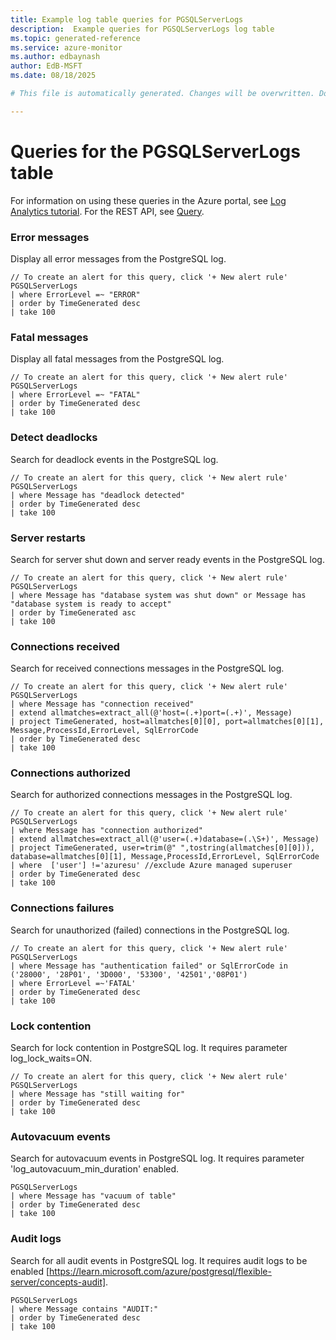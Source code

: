 ```yaml
---
title: Example log table queries for PGSQLServerLogs
description:  Example queries for PGSQLServerLogs log table
ms.topic: generated-reference
ms.service: azure-monitor
ms.author: edbaynash
author: EdB-MSFT
ms.date: 08/18/2025

# This file is automatically generated. Changes will be overwritten. Do not change this file directly. 

---
```


# Queries for the PGSQLServerLogs table

For information on using these queries in the Azure portal, see [Log Analytics tutorial](/azure/azure-monitor/logs/log-analytics-tutorial). For the REST API, see [Query](/azure/azure-monitor/logs/api/overview).


### Error messages  


Display all error messages from the PostgreSQL log.  

```query
// To create an alert for this query, click '+ New alert rule'
PGSQLServerLogs
| where ErrorLevel =~ "ERROR"
| order by TimeGenerated desc 
| take 100
```



### Fatal messages  


Display all fatal messages from the PostgreSQL log.  

```query
// To create an alert for this query, click '+ New alert rule'
PGSQLServerLogs
| where ErrorLevel =~ "FATAL"
| order by TimeGenerated desc 
| take 100
```



### Detect deadlocks  


Search for deadlock events in the PostgreSQL log.  

```query
// To create an alert for this query, click '+ New alert rule'
PGSQLServerLogs
| where Message has "deadlock detected"
| order by TimeGenerated desc 
| take 100
```



### Server restarts  


Search for server shut down and server ready events in the PostgreSQL log.  

```query
// To create an alert for this query, click '+ New alert rule'
PGSQLServerLogs
| where Message has "database system was shut down" or Message has "database system is ready to accept"
| order by TimeGenerated asc
| take 100
```



### Connections received  


Search for received connections messages in the PostgreSQL log.  

```query
// To create an alert for this query, click '+ New alert rule'
PGSQLServerLogs
| where Message has "connection received"
| extend allmatches=extract_all(@'host=(.+)port=(.+)', Message)
| project TimeGenerated, host=allmatches[0][0], port=allmatches[0][1], Message,ProcessId,ErrorLevel, SqlErrorCode
| order by TimeGenerated desc 
| take 100
```



### Connections authorized  


Search for authorized connections messages in the PostgreSQL log.  

```query
// To create an alert for this query, click '+ New alert rule'
PGSQLServerLogs
| where Message has "connection authorized"
| extend allmatches=extract_all(@'user=(.+)database=(.\S+)', Message)
| project TimeGenerated, user=trim(@" ",tostring(allmatches[0][0])), database=allmatches[0][1], Message,ProcessId,ErrorLevel, SqlErrorCode
| where  ['user'] !='azuresu' //exclude Azure managed superuser
| order by TimeGenerated desc 
| take 100
```



### Connections failures  


Search for unauthorized (failed) connections in the PostgreSQL log.  

```query
// To create an alert for this query, click '+ New alert rule'
PGSQLServerLogs
| where Message has "authentication failed" or SqlErrorCode in ('28000', '28P01', '3D000', '53300', '42501','08P01')
| where ErrorLevel =~'FATAL'
| order by TimeGenerated desc 
| take 100
```



### Lock contention  


Search for lock contention in PostgreSQL log. It requires parameter log_lock_waits=ON.  

```query
// To create an alert for this query, click '+ New alert rule'
PGSQLServerLogs
| where Message has "still waiting for"
| order by TimeGenerated desc 
| take 100
```



### Autovacuum events  


Search for autovacuum events in PostgreSQL log. It requires parameter 'log_autovacuum_min_duration' enabled.  

```query
PGSQLServerLogs
| where Message has "vacuum of table"
| order by TimeGenerated desc 
| take 100
```



### Audit logs  


Search for all audit events in PostgreSQL log. It requires audit logs to be enabled [https://learn.microsoft.com/azure/postgresql/flexible-server/concepts-audit].  

```query
PGSQLServerLogs
| where Message contains "AUDIT:"
| order by TimeGenerated desc 
| take 100
```

